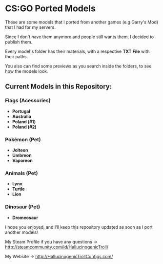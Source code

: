 <h1>CS:GO Ported Models</h1>

<p>These are some models that I ported from another games (e.g Garry's Mod) that I had for my servers.</p>
<p>Since I don't have them anymore and people still wants them, I decided to publish them.</p>
<p>Every model's folder has their materials, with a respective <b>TXT File</b> with their paths.</p>
<p>You also can find some previews as you search inside the folders, to see how the models look.</p>

<h2>Current Models in this Repository: </h2>

<h3>Flags (Acessories)</h3>
<ul>
  <li><b>Portugal</b></li>
  <li><b>Australia</b></li>
  <li><b>Poland (#1)</b></li>
  <li><b>Poland (#2)</b></li>
</ul>

<h3>Pokémon (Pet)</h3>
<ul>
  <li><b>Jolteon</b></li>
  <li><b>Umbreon</b></li>
  <li><b>Vaporeon</b></li>
</ul>

<h3>Animals (Pet)</h3>
<ul>
  <li><b>Lynx</b>
  <li><b>Turtle</b>
  <li><b>Lion</b>
</ul>

<h3>Dinosaur (Pet)</h3>
<ul>
  <li><b>Dromeosaur</b></li>
</ul>


I hope you enjoyed, and I'll keep this repository updated as soon as I port another models!

My Steam Profile if you have any questions -> http://steamcommunity.com/id/HallucinogenicTroll/

My Website -> http://HallucinogenicTrollConfigs.com/
